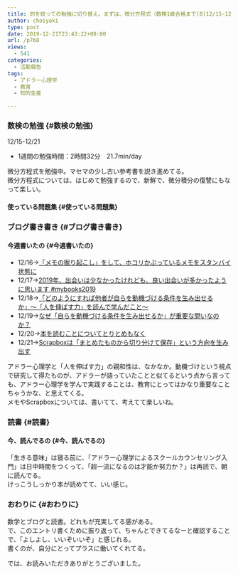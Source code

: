 ```yaml
---
title: 的を絞っての勉強に切り替え。まずは、微分方程式（数検1級合格まで(8)12/15-12/21）
author: choiyaki
type: post
date: 2019-12-21T23:43:22+00:00
url: /p768
views:
  - 541
categories:
  - 活動報告
tags:
  - アドラー心理学
  - 教育
  - 知的生産

---
```

### 数検の勉強 {#数検の勉強}

12/15-12/21

  * 1週間の勉強時間：2時間32分　21.7min/day

微分方程式を勉強中。マセマの少し古い参考書を説き進めてる。  
微分方程式については、はじめて勉強するので、新鮮で、微分積分の復讐にもなって楽しい。

#### 使っている問題集 {#使っている問題集}



### ブログ書き書き {#ブログ書き書き}

#### 今週書いたの {#今週書いたの}

  * 12/16→[「メモの掘り起こし」をして、ホコリかぶっているメモをスタンバイ状態に][1] 
  * 12/17→[2019年、出会いは少なかったけれども、良い出会いが多かったように思います #mybooks2019][2] 
  * 12/18→[「どのようにすれば他者が自らを動機づける条件を生み出せるか」〜「人を伸ばす力」を読んで学んだこと〜][3] 
  * 12/19→[なぜ「自らを動機づける条件を生み出せるか」が重要な問いなのか？][4] 
  * 12/20→[本を読むことについてとりとめもなく][5] 
  * 12/21→[Scrapboxは「まとめたものから切り分けて保存」という方向を生み出す][6] 

アドラー心理学と「人を伸ばす力」の親和性は、なかなか。動機づけという視点で研究して得たものが、アドラーが語っていたことと似てるという点から言っても、アドラー心理学を学んで実践することは、教育にとってはかなり重要なことちゃうかな、と思えてくる。  
メモやScrapboxについては、書いてて、考えてて楽しいね。

### 読書 {#読書}

#### 今、読んでるの {#今、読んでるの}



「生きる意味」は寝る前に、「アドラー心理学によるスクールカウンセリング入門」は日中時間をつくって、「超一流になるのは才能か努力か？」は再読で、朝に読んでる。  
けっこうしっかり本が読めてて、いい感じ。

### おわりに {#おわりに}

数学とブログと読書。どれもが充実してる感がある。  
で、このエントリ書くために振り返って、ちゃんとできてるなーと確認することで、「よしよし、いいぞいいぞ」と感じれる。  
書くのが、自分にとってプラスに働いてくれてる。

では、お読みいただきありがとうございました。

 [1]: https://choiyaki.com/?p=753
 [2]: https://choiyaki.com/?p=755
 [3]: https://choiyaki.com/?p=757
 [4]: https://choiyaki.com/?p=759
 [5]: https://choiyaki.com/?p=762
 [6]: https://choiyaki.com/?p=764